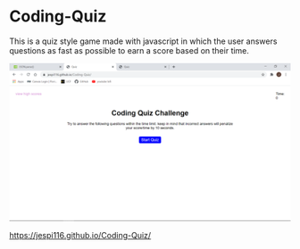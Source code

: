 # Coding-Quiz

This is a quiz style game made with javascript in which the user answers questions as fast as possible to earn a score based on their time.

![](assets/img/screenshot.png)

https://jespi116.github.io/Coding-Quiz/
